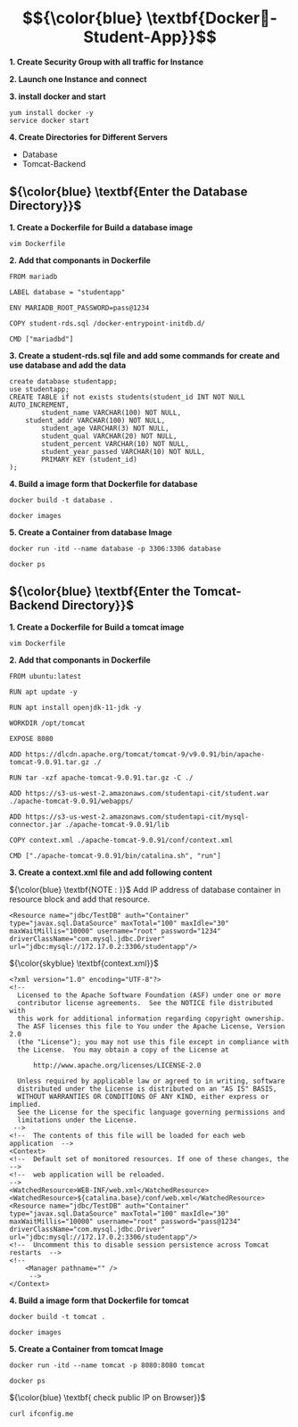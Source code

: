 #  $${\color{blue} \textbf{Docker🐳-Student-App}}$$

**1. Create Security Group with all traffic for Instance**

**2. Launch one Instance and connect**

**3. install docker and start**
````
yum install docker -y
service docker start
````

**4. Create Directories for Different Servers**
- Database
- Tomcat-Backend


##  ${\color{blue} \textbf{Enter the Database Directory}}$

**1. Create a Dockerfile for Build a database image**
````
vim Dockerfile
````
**2. Add that componants in Dockerfile**
````
FROM mariadb

LABEL database = "studentapp"

ENV MARIADB_ROOT_PASSWORD=pass@1234

COPY student-rds.sql /docker-entrypoint-initdb.d/

CMD ["mariadbd"]
````
**3. Create a student-rds.sql file and add some commands for create and use database and add the data**
````
create database studentapp;
use studentapp;
CREATE TABLE if not exists students(student_id INT NOT NULL AUTO_INCREMENT,
        student_name VARCHAR(100) NOT NULL,
    student_addr VARCHAR(100) NOT NULL,
        student_age VARCHAR(3) NOT NULL,
        student_qual VARCHAR(20) NOT NULL,
        student_percent VARCHAR(10) NOT NULL,
        student_year_passed VARCHAR(10) NOT NULL,
        PRIMARY KEY (student_id)
);
````

**4. Build a image form that Dockerfile for database**
````
docker build -t database .
````
````
docker images
````
**5. Create a Container from database Image**
````
docker run -itd --name database -p 3306:3306 database
````
````
docker ps
````

##  ${\color{blue} \textbf{Enter the Tomcat-Backend Directory}}$

**1. Create a Dockerfile for Build a tomcat image**
````
vim Dockerfile
````
**2. Add that componants in Dockerfile**
````
FROM ubuntu:latest

RUN apt update -y

RUN apt install openjdk-11-jdk -y

WORKDIR /opt/tomcat

EXPOSE 8080

ADD https://dlcdn.apache.org/tomcat/tomcat-9/v9.0.91/bin/apache-tomcat-9.0.91.tar.gz ./

RUN tar -xzf apache-tomcat-9.0.91.tar.gz -C ./

ADD https://s3-us-west-2.amazonaws.com/studentapi-cit/student.war ./apache-tomcat-9.0.91/webapps/

ADD https://s3-us-west-2.amazonaws.com/studentapi-cit/mysql-connector.jar ./apache-tomcat-9.0.91/lib

COPY context.xml ./apache-tomcat-9.0.91/conf/context.xml

CMD ["./apache-tomcat-9.0.91/bin/catalina.sh", "run"]
````
**3. Create a context.xml file and add following content**

${\color{blue} \textbf{NOTE : }}$ Add IP address of database container in resource block and add that resource.

````
<Resource name="jdbc/TestDB" auth="Container" type="javax.sql.DataSource" maxTotal="100" maxIdle="30" maxWaitMillis="10000" username="root" password="1234" driverClassName="com.mysql.jdbc.Driver" url="jdbc:mysql://172.17.0.2:3306/studentapp"/>
````
${\color{skyblue} \textbf{context.xml}}$
````
<?xml version="1.0" encoding="UTF-8"?>
<!-- 
  Licensed to the Apache Software Foundation (ASF) under one or more
  contributor license agreements.  See the NOTICE file distributed with
  this work for additional information regarding copyright ownership.
  The ASF licenses this file to You under the Apache License, Version 2.0
  (the "License"); you may not use this file except in compliance with
  the License.  You may obtain a copy of the License at

      http://www.apache.org/licenses/LICENSE-2.0

  Unless required by applicable law or agreed to in writing, software
  distributed under the License is distributed on an "AS IS" BASIS,
  WITHOUT WARRANTIES OR CONDITIONS OF ANY KIND, either express or implied.
  See the License for the specific language governing permissions and
  limitations under the License.
 -->
<!--  The contents of this file will be loaded for each web application  -->
<Context>
<!--  Default set of monitored resources. If one of these changes, the     -->
<!--  web application will be reloaded.                                    -->
<WatchedResource>WEB-INF/web.xml</WatchedResource>
<WatchedResource>${catalina.base}/conf/web.xml</WatchedResource>
<Resource name="jdbc/TestDB" auth="Container" type="javax.sql.DataSource" maxTotal="100" maxIdle="30" maxWaitMillis="10000" username="root" password="pass@1234" driverClassName="com.mysql.jdbc.Driver" url="jdbc:mysql://172.17.0.2:3306/studentapp"/>
<!--  Uncomment this to disable session persistence across Tomcat restarts  -->
<!-- 
    <Manager pathname="" />
     -->
</Context>
````

**4. Build a image form that Dockerfile for tomcat**
````
docker build -t tomcat .
````
````
docker images
````
**5. Create a Container from tomcat Image**
````
docker run -itd --name tomcat -p 8080:8080 tomcat
````
````
docker ps
````

${\color{blue} \textbf{ check public IP on Browser}}$
````
curl ifconfig.me
````



